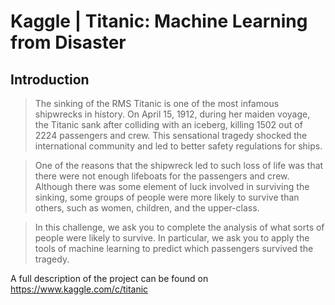 # Kaggle | Titanic: Machine Learning from Disaster

## Introduction

>The sinking of the RMS Titanic is one of the most infamous shipwrecks in history.  On April 15, 1912, during her maiden voyage, the Titanic sank after colliding with an iceberg, killing 1502 out of 2224 passengers and crew. This sensational tragedy shocked the international community and led to better safety regulations for ships.

>One of the reasons that the shipwreck led to such loss of life was that there were not enough lifeboats for the passengers and crew. Although there was some element of luck involved in surviving the sinking, some groups of people were more likely to survive than others, such as women, children, and the upper-class.

>In this challenge, we ask you to complete the analysis of what sorts of people were likely to survive. In particular, we ask you to apply the tools of machine learning to predict which passengers survived the tragedy.

A full description of the project can be found on https://www.kaggle.com/c/titanic